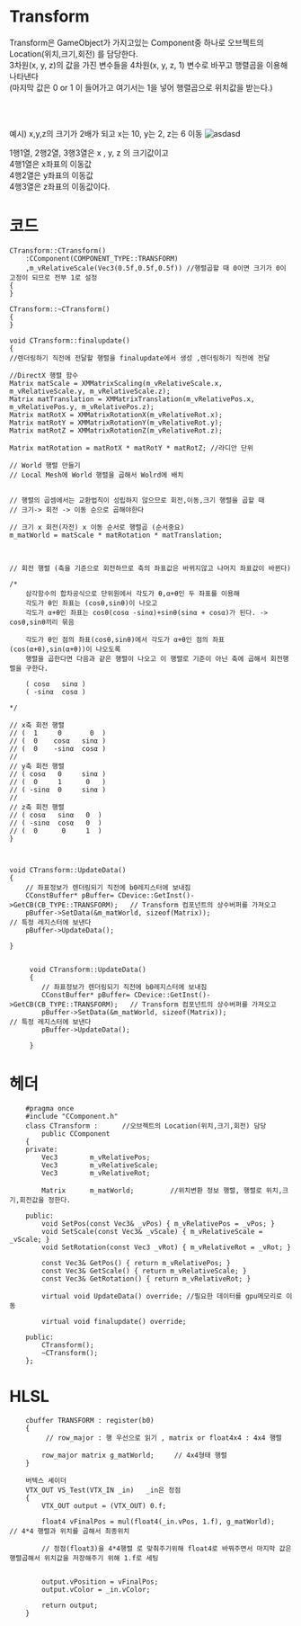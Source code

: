 Transform
===============
Transform은 GameObject가 가지고있는 Component중 하나로 오브젝트의 Location(위치,크기,회전) 를 담당한다.  
3차원(x, y, z)의 값을 가진 변수들을 4차원(x, y, z, 1) 변수로 바꾸고 행렬곱을 이용해 나타낸다  
(마지막 값은 0 or 1 이 들어가고 여기서는 1을 넣어 행렬곱으로 위치값을 받는다.)  

<br/>
<br/>

    
예시) x,y,z의 크기가 2배가 되고 x는 10, y는 2, z는 6 이동
![asdasd](https://user-images.githubusercontent.com/66587512/160394906-fe6d6b7f-e80b-4343-a699-9c00475de8a2.PNG)


1행1열, 2행2열, 3행3열은 x , y, z 의 크기값이고  
4행1열은 x좌표의 이동값  
4행2열은 y좌표의 이동값   
4행3열은 z좌표의 이동값이다.  


코드
==========================================

	CTransform::CTransform()
		:CComponent(COMPONENT_TYPE::TRANSFORM)
		,m_vRelativeScale(Vec3(0.5f,0.5f,0.5f))	//행렬곱할 때 0이면 크기가 0이 고정이 되므로 전부 1로 설정
	{
	}
	
	CTransform::~CTransform()
	{
	}
	
	void CTransform::finalupdate()
	{
	//렌더링하기 직전에 전달할 행렬을 finalupdate에서 생성 ,렌더링하기 직전에 전달

	//DirectX 행렬 함수
	Matrix matScale = XMMatrixScaling(m_vRelativeScale.x, m_vRelativeScale.y, m_vRelativeScale.z); 
	Matrix matTranslation = XMMatrixTranslation(m_vRelativePos.x, m_vRelativePos.y, m_vRelativePos.z);
	Matrix matRotX = XMMatrixRotationX(m_vRelativeRot.x);
	Matrix matRotY = XMMatrixRotationY(m_vRelativeRot.y);
	Matrix matRotZ = XMMatrixRotationZ(m_vRelativeRot.z);

	Matrix matRotation = matRotX * matRotY * matRotZ; //라디안 단위

	// World 행렬 만들기
	// Local Mesh에 World 행렬을 곱해서 Wolrd에 배치


	// 행렬의 곱셈에서는 교환법칙이 성립하지 않으므로 회전,이동,크기 행렬을 곱할 때 
	// 크기-> 회전 -> 이동 순으로 곱해야한다
	
	// 크기 x 회전(자전) x 이동 순서로 행렬곱 (순서중요)
	m_matWorld = matScale * matRotation * matTranslation;

	

	// 회전 행렬 (축을 기준으로 회전하므로 축의 좌표값은 바뀌지않고 나머지 좌표값이 바뀐다)

	/*
	    삼각함수의 합차공식으로 단위원에서 각도가 θ,α+θ인 두 좌표를 이용해 
		각도가 θ인 좌표는 (cosθ,sinθ)이 나오고 
		각도가 α+θ인 좌표는 cosθ(cosα -sinα)+sinθ(sinα + cosα)가 된다. -> cosθ,sinθ끼리 묶음
		
		각도가 θ인 점의 좌표(cosθ,sinθ)에서 각도가 α+θ인 점의 좌표(cos(α+θ),sin(α+θ))이 나오도록
		행렬을 곱한다면 다음과 같은 행렬이 나오고 이 행렬로 기준이 아닌 축에 곱해서 회전행렬을 구한다. 

		( cosα   sinα )
		( -sinα  cosα ) 
		
	*/

	// x축 회전 행렬
	// (  1     0	    0  )
	// (  0    cosα   sinα )
	// (  0    -sinα  cosα )
	// 
	// y축 회전 행렬
	// ( cosα   0	  sinα )
	// (  0     1      0   )
	// ( -sinα  0     sinα )
	// 
	// z축 회전 행렬
	// ( cosα   sinα   0  )
	// ( -sinα  cosα   0  )
	// (  0      0     1  )
	}
	
	
	
	void CTransform::UpdateData()
	{
		// 좌표정보가 렌더링되기 직전에 b0레지스터에 보내짐
		CConstBuffer* pBuffer= CDevice::GetInst()->GetCB(CB_TYPE::TRANSFORM);	// Transform 컴포넌트의 상수버퍼를 가져오고
		pBuffer->SetData(&m_matWorld, sizeof(Matrix));							// 특정 레지스터에 보낸다
		pBuffer->UpdateData();
	
	}

    	 
    	 void CTransform::UpdateData()
    	 {
    	 	// 좌표정보가 렌더링되기 직전에 b0레지스터에 보내짐
    	 	CConstBuffer* pBuffer= CDevice::GetInst()->GetCB(CB_TYPE::TRANSFORM);	// Transform 컴포넌트의 상수버퍼를 가져오고
    	 	pBuffer->SetData(&m_matWorld, sizeof(Matrix));							// 특정 레지스터에 보낸다
    	 	pBuffer->UpdateData();
    	 
    	 }

헤더
===========
        #pragma once
        #include "CComponent.h"
        class CTransform :      //오브젝트의 Location(위치,크기,회전) 담당
            public CComponent
        {
        private:
            Vec3        m_vRelativePos;
            Vec3        m_vRelativeScale;
            Vec3        m_vRelativeRot;
        
            Matrix      m_matWorld;         //위치변환 정보 행렬, 행렬로 위치,크기,회전값을 정한다.
        
        public:
            void SetPos(const Vec3& _vPos) { m_vRelativePos = _vPos; }
            void SetScale(const Vec3& _vScale) { m_vRelativeScale = _vScale; }
            void SetRotation(const Vec3 _vRot) { m_vRelativeRot = _vRot; }
        
            const Vec3& GetPos() { return m_vRelativePos; }
            const Vec3& GetScale() { return m_vRelativeScale; }
            const Vec3& GetRotation() { return m_vRelativeRot; }
        
            virtual void UpdateData() override; //필요한 데이터를 gpu메모리로 이동
        
            virtual void finalupdate() override;
        
        public:
            CTransform();
            ~CTransform();
        };
        
HLSL
=======================
        
        cbuffer TRANSFORM : register(b0)
        {
             // row_major : 행 우선으로 읽기 , matrix or float4x4 : 4x4 행렬
             
            row_major matrix g_matWorld;     // 4x4형태 행렬
        }
        
        버텍스 셰이더
        VTX_OUT VS_Test(VTX_IN _in)   _in은 정점
        {
            VTX_OUT output = (VTX_OUT) 0.f;
            
            float4 vFinalPos = mul(float4(_in.vPos, 1.f), g_matWorld);   // 4*4 행렬과 위치를 곱해서 최종위치
            
            // 정점(float3)을 4*4행렬 로 맞춰주기위해 float4로 바꿔주면서 마지막 값은 행렬곱해서 위치값을 저장해주기 위해 1.f로 세팅
           
            
            output.vPosition = vFinalPos;
            output.vColor = _in.vColor;
            
            return output;
        }
        

